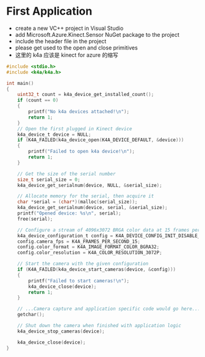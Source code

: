 # First Application

* create a new VC++ project in Visual Studio
* add Microsoft.Azure.Kinect.Sensor NuGet package to the project
* include the header file in the project
* please get used to the open and close primitives
* 这里的 k4a 应该是 kinect for azure 的缩写

```c
#include <stdio.h>
#include <k4a/k4a.h>

int main()
{
	uint32_t count = k4a_device_get_installed_count();
	if (count == 0)
	{
		printf("No k4a devices attached!\n");
		return 1;
	}
	// Open the first plugged in Kinect device
	k4a_device_t device = NULL;
	if (K4A_FAILED(k4a_device_open(K4A_DEVICE_DEFAULT, &device)))
	{
		printf("Failed to open k4a device!\n");
		return 1;
	}

	// Get the size of the serial number
	size_t serial_size = 0;
	k4a_device_get_serialnum(device, NULL, &serial_size);

	// Allocate memory for the serial, then acquire it
	char *serial = (char*)(malloc(serial_size));
	k4a_device_get_serialnum(device, serial, &serial_size);
	printf("Opened device: %s\n", serial);
	free(serial);

	// Configure a stream of 4096x3072 BRGA color data at 15 frames per second
	k4a_device_configuration_t config = K4A_DEVICE_CONFIG_INIT_DISABLE_ALL;
	config.camera_fps = K4A_FRAMES_PER_SECOND_15;
	config.color_format = K4A_IMAGE_FORMAT_COLOR_BGRA32;
	config.color_resolution = K4A_COLOR_RESOLUTION_3072P;

	// Start the camera with the given configuration
	if (K4A_FAILED(k4a_device_start_cameras(device, &config)))
	{
		printf("Failed to start cameras!\n");
		k4a_device_close(device);
		return 1;
	}

	// ...Camera capture and application specific code would go here...
	getchar();

	// Shut down the camera when finished with application logic
	k4a_device_stop_cameras(device);

	k4a_device_close(device);
}
```



